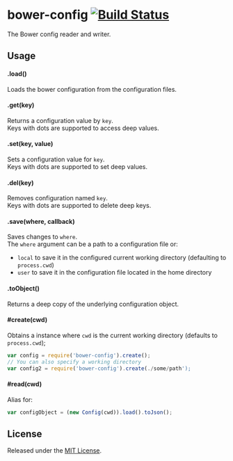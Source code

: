 # bower-config [![Build Status](https://secure.travis-ci.org/bower/config.png?branch=master)](http://travis-ci.org/bower/config)

The Bower config reader and writer.


## Usage

#### .load()

Loads the bower configuration from the configuration files.


#### .get(key)

Returns a configuration value by `key`.   
Keys with dots are supported to access deep values.


#### .set(key, value)

Sets a configuration value for `key`.   
Keys with dots are supported to set deep values.


#### .del(key)

Removes configuration named `key`.   
Keys with dots are supported to delete deep keys.


#### .save(where, callback)

Saves changes to `where`.   
The `where` argument can be a path to a configuration file or:

- `local` to save it in the configured current working directory (defaulting to `process.cwd`)
- `user` to save it in the configuration file located in the home directory


#### .toObject()

Returns a deep copy of the underlying configuration object.


#### #create(cwd)

Obtains a instance where `cwd` is the current working directory (defaults to `process.cwd`);

```js
var config = require('bower-config').create();
// You can also specify a working directory
var config2 = require('bower-config').create(./some/path');
```


#### #read(cwd)

Alias for:

```js
var configObject = (new Config(cwd)).load().toJson();
```


## License

Released under the [MIT License](http://www.opensource.org/licenses/mit-license.php).
